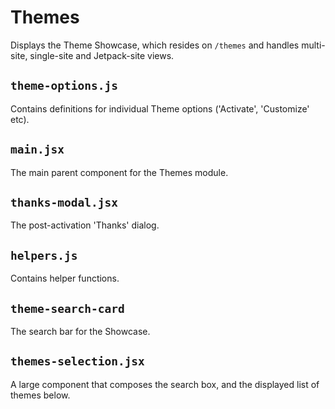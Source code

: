 # Themes

Displays the Theme Showcase, which resides on `/themes` and handles multi-site, single-site and Jetpack-site views.

## `theme-options.js`

Contains definitions for individual Theme options ('Activate', 'Customize' etc).

## `main.jsx`

The main parent component for the Themes module.

## `thanks-modal.jsx`

The post-activation 'Thanks' dialog.

## `helpers.js`

Contains helper functions.

## `theme-search-card`

The search bar for the Showcase.

## `themes-selection.jsx`

A large component that composes the search box, and the displayed list of themes below.
